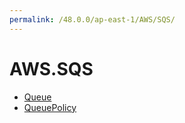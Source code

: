 ```yaml
---
permalink: /48.0.0/ap-east-1/AWS/SQS/
---
```


# AWS.SQS



* [Queue](Queue.md)
* [QueuePolicy](QueuePolicy.md)